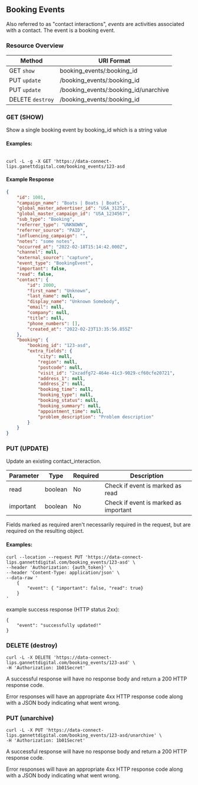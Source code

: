 ## Booking Events
<a name="lips_booking_events"></a>

Also referred to as "contact interactions", *events* are activities associated with a contact.  The event is a booking event.

### Resource Overview

| Method | URI Format |
|---|---|
| GET `show` |booking_events/:booking_id|
| PUT `update` | /booking_events/:booking_id |
| PUT `update` | /booking_events/:booking_id/unarchive |
| DELETE `destroy` | /booking_events/:booking_id |

### GET (SHOW)
Show a single booking event by booking_id which is a string value

#### Examples:
```

curl -L -g -X GET 'https://data-connect-lips.ganettdigital.com/booking_events/123-asd
```
#### Example Response

```json
{
    "id": 1001,
    "campaign_name": "Boats | Boats | Boats",
    "global_master_advertiser_id": "USA_31253",
    "global_master_campaign_id": "USA_1234567",
    "sub_type": "Booking",
    "referrer_type": "UNKNOWN",
    "referrer_source": "PAID",
    "influencing_campaign": "",
    "notes": "some notes",
    "occurred_at": "2022-02-18T15:14:42.000Z",
    "channel": null,
    "external_source": "capture",
    "event_type": "BookingEvent",
    "important": false,
    "read": false,
    "contact": {
        "id": 2000,
        "first_name": "Unknown",
        "last_name": null,
        "display_name": "Unknown Somebody",
        "email": null,
        "company": null,
        "title": null,
        "phone_numbers": [],
        "created_at": "2022-02-23T13:35:56.855Z"
    },
    "booking": {
        "booking_id": "123-asd",
        "extra_fields": {
            "city": null,
            "region": null,
            "postcode": null,
            "visit_id": "2xzadfg72-464e-41c3-9029-cf60cfe20721",
            "address_1": null,
            "address_2": null,
            "booking_time": null,
            "booking_type": null,
            "booking_status": null,
            "booking_summary": null,
            "appointment_time": null,
            "problem_description": "Problem description"
        }
    }
}
```
### PUT (UPDATE)

Update an existing contact_interaction.

|Parameter|Type|Required|Description|
|---|---|---|---|
|read|boolean|No|Check if event is marked as read|
|important|boolean|No|Check if event is marked as important|


Fields marked as required aren't necessarily required in the request, but are required on the resulting object.

#### Examples:

```
curl --location --request PUT 'https://data-connect-lips.gannettdigital.com/booking_events/123-asd' \
--header 'Authorization: {auth_token}' \
--header 'Content-Type: application/json' \
--data-raw '
    {
        "event": { "important": false, "read": true}
    }
'
```

example success response (HTTP status 2xx):

```
{
    "event": "successfully updated!"
}
```

### DELETE (destroy)

```
curl -L -X DELETE 'https://data-connect-lips.gannettdigital.com/booking_events/123-asd' \
-H 'Authorization: 1b01Secret'
```

A successful response will have no response body and return a 200 HTTP response code.

Error responses will have an appropriate 4xx HTTP response code along with a JSON body indicating what went wrong.

### PUT (unarchive)

```
curl -L -X PUT 'https://data-connect-lips.gannettdigital.com/booking_events/123-asd/unarchive' \
-H 'Authorization: 1b01Secret'
```

A successful response will have no response body and return a 200 HTTP response code.

Error responses will have an appropriate 4xx HTTP response code along with a JSON body indicating what went wrong.
